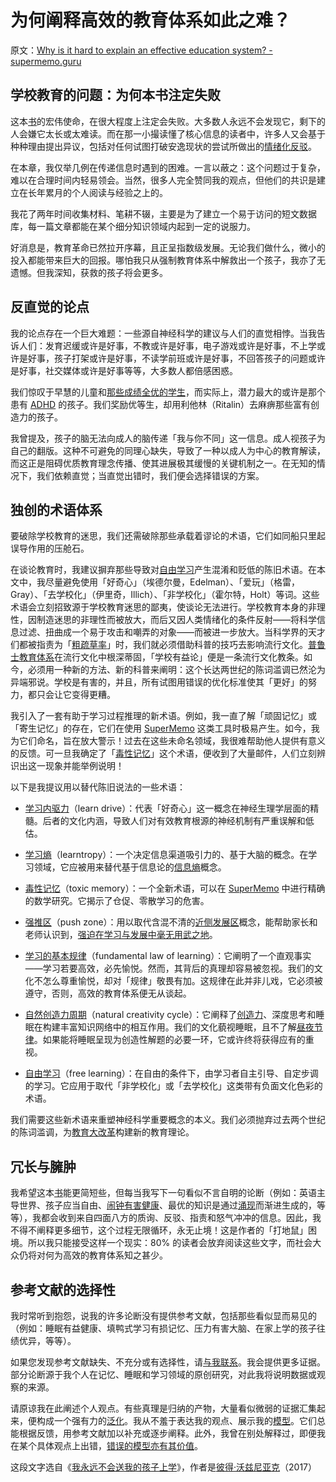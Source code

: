 # 为何阐释高效的教育体系如此之难？

原文：[Why is it hard to explain an effective education system? - supermemo.guru](https://supermemo.guru/wiki/Why_is_it_hard_to_explain_an_effective_education_system%3F)

## 学校教育的问题：为何本书注定失败

这本[书](https://supermemo.guru/wiki/Problem_of_Schooling)的宏伟使命，在很大程度上注定会失败。大多数人永远不会发现它，剩下的人会嫌它太长或太难读。而在那一小撮读懂了核心信息的读者中，许多人又会基于种种理由提出异议，包括对任何试图打破安逸现状的尝试所做出的[情绪化反驳](https://supermemo.guru/wiki/You_are_peddling_Alzheimer's_BS)。

在本章，我仅举几例在传递信息时遇到的困难。一言以蔽之：这个问题过于复杂，难以在合理时间内轻易领会。当然，很多人完全赞同我的观点，但他们的共识是建立在长年累月的个人阅读与经验之上的。

我花了两年时间收集材料、笔耕不辍，主要是为了建立一个易于访问的短文数据库，每一篇文章都能在某个细分知识领域内起到一定的说服力。

好消息是，教育革命已然拉开序幕，且正呈指数级发展。无论我们做什么，微小的投入都能带来巨大的回报。哪怕我只从强制教育体系中解救出一个孩子，我亦了无遗憾。但我深知，获救的孩子将会更多。

## 反直觉的论点

我的论点存在一个巨大难题：一些源自神经科学的建议与人们的直觉相悖。当我告诉人们：发育迟缓或许是好事，不教或许是好事，电子游戏或许是好事，不上学或许是好事，孩子打架或许是好事，不读学前班或许是好事，不回答孩子的问题或许是好事，社交媒体或许是好事等等，大多数人都倍感困惑。

我们惊叹于早慧的儿童和[那些成绩全优的学生](https://supermemo.guru/wiki/Dangers_of_being_a_Straight_A_student)，而实际上，潜力最大的或许是那个患有 [ADHD](https://supermemo.guru/wiki/ADHD) 的孩子。我们奖励优等生，却用利他林（Ritalin）去麻痹那些富有创造力的孩子。

我曾提及，孩子的脑无法向成人的脑传递「我与你不同」这一信息。成人视孩子为自己的翻版。这种不可避免的同理心缺失，导致了一种以成人为中心的教育解读，而这正是阻碍优质教育理念传播、使其进展极其缓慢的关键机制之一。在无知的情况下，我们依赖直觉；当直觉出错时，我们便会选择错误的方案。

## 独创的术语体系

要破除学校教育的迷思，我们还需破除那些承载着谬论的术语，它们如同船只里起误导作用的压舱石。

在谈论教育时，我建议摒弃那些导致对[自由学习](https://supermemo.guru/wiki/Free_learning)产生混淆和贬低的陈旧术语。在本文中，我尽量避免使用「好奇心」（埃德尔曼，Edelman）、「爱玩」（格雷，Gray）、「去学校化」（伊里奇，Illich）、「非学校化」（霍尔特，Holt）等词。这些术语会立刻招致源于学校教育迷思的鄙夷，使谈论无法进行。学校教育本身的非理性，因制造迷思的非理性而被放大，而后又因人类情绪化的条件反射——将科学信息过滤、扭曲成一个易于攻击和嘲弄的对象——而被进一步放大。当科学界的天才们都被指责为「[粗疏草率](https://supermemo.guru/wiki/Peter_Gray_under_attack_from_Larry_Sanger)」时，我们就必须借助科普的技巧去影响流行文化。[普鲁士教育体系](https://en.wikipedia.org/wiki/Prussian_education_system)在流行文化中根深蒂固，「学校有益论」便是一条流行文化教条。如今，必须用一种新的方法、新的科普来阐明：这个长达两世纪的陈词滥调已然沦为异端邪说。学校是有害的，并且，所有试图用错误的优化标准使其「更好」的努力，都只会让它变得更糟。

我引入了一套有助于学习过程推理的新术语。例如，我一直了解「顽固记忆」或「寄生记忆」的存在，它们在使用 [SuperMemo](https://supermemo.guru/wiki/SuperMemo) 这类工具时极易产生。如今，我为它们命名，旨在放大警示！过去在这些未命名领域，我很难帮助他人提供有意义的反馈。可一旦我确定了「[毒性记忆](https://supermemo.guru/wiki/Toxic_memory)」这个术语，便收到了大量邮件，人们立刻辨识出这一现象并能举例说明！

以下是我提议用以替代陈旧说法的一些术语：

- [学习内驱力](https://supermemo.guru/wiki/Learn_drive)（learn drive）：代表「好奇心」这一概念在神经生理学层面的精髓。后者的文化内涵，导致人们对有效教育根源的神经机制有严重误解和低估。

- [学习熵](https://supermemo.guru/wiki/Learntropy)（learntropy）：一个决定信息渠道吸引力的、基于大脑的概念。在学习领域，它应被用来替代基于信息论的[信息熵](https://en.wikipedia.org/wiki/Information_entropy)概念。

- [毒性记忆](https://supermemo.guru/wiki/Toxic_memory)（toxic memory）：一个全新术语，可以在 [SuperMemo](https://supermemo.guru/wiki/SuperMemo) 中进行精确的数学研究。它揭示了仓促、零散学习的危害。

- [强推区](https://supermemo.guru/wiki/Push_zone)（push zone）：用以取代含混不清的[近侧发展区](https://en.wikipedia.org/wiki/Zone_of_proximal_development)概念，能帮助家长和老师认识到，[强迫在学习与发展中毫无用武之地](https://supermemo.guru/wiki/Coercion_in_learning)。

- [学习的基本规律](https://supermemo.guru/wiki/Fundamental_law_of_learning)（fundamental law of learning）：它阐明了一个直观事实——学习若要高效，必先愉悦。然而，其背后的真理却容易被忽视。我们的文化不怎么尊重愉悦，却对「规律」敬畏有加。这规律在此并非儿戏，它必须被遵守，否则，高效的教育体系便无从谈起。

- [自然创造力周期](https://supermemo.guru/wiki/Natural_creativity_cycle)（natural creativity cycle）：它阐释了[创造力](https://supermemo.guru/wiki/Creativity)、深度思考和睡眠在构建丰富知识网络中的相互作用。我们的文化藐视睡眠，且不了解[昼夜节律](https://supermemo.guru/wiki/Circadian_cycle)。如果能将睡眠呈现为创造性解题的必要一环，它或许终将获得应有的重视。

- [自由学习](https://supermemo.guru/wiki/Free_learning)（free learning）：在自由的条件下，由学习者自主引导、自定步调的学习。它应用于取代「非学校化」或「去学校化」这类带有负面文化色彩的术语。

我们需要这些新术语来重塑神经科学重要概念的本义。我们必须抛弃过去两个世纪的陈词滥调，为[教育大改革](https://supermemo.guru/wiki/Reform)构建新的教育理论。

## 冗长与臃肿

我希望这本[书](https://supermemo.guru/wiki/Problem_of_Schooling)能更简短些，但每当我写下一句看似不言自明的论断（例如：英语主导世界、孩子应当自由、[闹钟有害健康](https://supermemo.guru/wiki/Optimizing_the_timing_of_brainwork#Kill_the_alarm_clock.21)、最优的知识是通过[涌现](https://supermemo.guru/wiki/Emergence)而渐进生成的，等等），我都会收到来自四面八方的质询、反驳、指责和怒气冲冲的信息。因此，我不得不阐释更多细节，这个过程无限循环，永无止境！这是作者的「打地鼠」困境。所以我只能接受这样一个现实：80% 的读者会放弃阅读这些文字，而社会大众仍将对何为高效的教育体系知之甚少。

## 参考文献的选择性

我时常听到抱怨，说我的许多论断没有提供参考文献，包括那些看似显而易见的（例如：睡眠有益健康、填鸭式学习有损记忆、压力有害大脑、在家上学的孩子往绩优异，等等）。

如果您发现参考文献缺失、不充分或有选择性，请[与我联系](https://supermemo.guru/wiki/Piotr_Wozniak)。我会提供更多证据。部分论断源于我个人在记忆、睡眠和学习领域的原创研究，对此我将说明数据或观察的来源。

请原谅我在此阐述个人观点。有些真理是归纳的产物，大量看似微弱的证据汇集起来，便构成一个强有力的[泛化](https://supermemo.guru/wiki/Generalization)。我从不羞于表达我的观点、展示我的[模型](https://supermemo.guru/wiki/Model)。它们总能根据反馈，用参考文献加以补充或逐步阐释。此外，我曾在别处解释过，即便我在某个具体观点上出错，[错误的模型亦有其价值](https://supermemo.guru/wiki/Value_of_wrong_models)。

这段文字选自《[我永远不会送我的孩子上学](https://supermemo.guru/wiki/Problem_of_Schooling)》，作者是[彼得·沃兹尼亚克](https://supermemo.guru/wiki/Piotr_Wozniak)（2017）